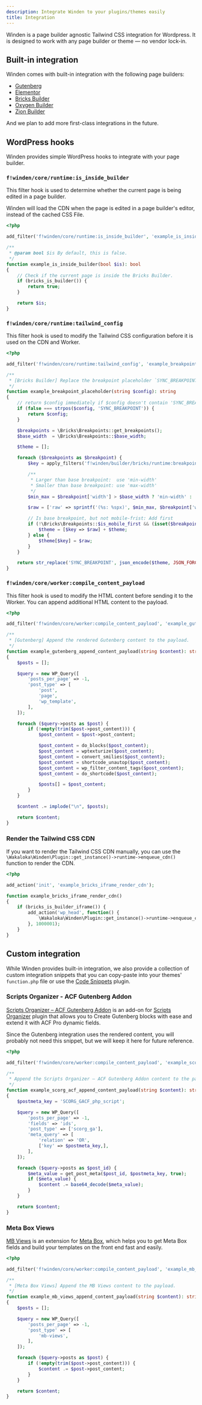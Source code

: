 ```yaml
---
description: Integrate Winden to your plugins/themes easily
title: Integration
---
```


Winden is a page builder agnostic Tailwind CSS integration for Wordpress. It is designed to work with any page builder or theme — no vendor lock-in.

## Built-in integration

Winden comes with built-in integration with the following page builders:

- [Gutenberg](https://wordpress.org/gutenberg)
- [Elementor](https://elementor.com)
- [Bricks Builder](https://bricksbuilder.io)
- [Oxygen Builder](https://oxygenbuilder.com)
- [Zion Builder](https://zionbuilder.io)

And we plan to add more first-class integrations in the future.

## WordPress hooks

Winden provides simple WordPress hooks to integrate with your page builder.

### `f!winden/core/runtime:is_inside_builder`

This filter hook is used to determine whether the current page is being edited in a page builder.

Winden will load the CDN when the page is edited in a page builder's editor, instead of the cached CSS File.

```php
<?php

add_filter('f!winden/core/runtime:is_inside_builder', 'example_is_inside_builder', 10);

/**
 * @param bool $is By default, this is false.
 */
function example_is_inside_builder(bool $is): bool
{
    // Check if the current page is inside the Bricks Builder.
    if (bricks_is_builder()) {
        return true;
    }

    return $is;
}
```

### `f!winden/core/runtime:tailwind_config`

This filter hook is used to modify the Tailwind CSS configuration before it is used on the CDN and Worker. 

```php
<?php

add_filter('f!winden/core/runtime:tailwind_config', 'example_breakpoint_placeholder', 10);

/**
 * [Bricks Builder] Replace the breakpoint placeholder `SYNC_BREAKPOINT` with the actual value.
 */
function example_breakpoint_placeholder(string $config): string
{
    // return $config immediately if $config doesn't contain 'SYNC_BREAKPOINT' placeholder
    if (false === strpos($config, 'SYNC_BREAKPOINT')) {
        return $config;
    }

    $breakpoints = \Bricks\Breakpoints::get_breakpoints();
    $base_width  = \Bricks\Breakpoints::$base_width;

    $theme = [];

    foreach ($breakpoints as $breakpoint) {
        $key = apply_filters('f!winden/builder/bricks/runtime:breakpoint_key', $breakpoint['key']);

        /**
         * Larger than base breakpoint:  use 'min-width'
         * Smaller than base breakpoint: use 'max-width'
         */
        $min_max = $breakpoint['width'] > $base_width ? 'min-width' : 'max-width';

        $raw = ['raw' => sprintf('(%s: %spx)', $min_max, $breakpoint['width'])];

        // Is base breakpoint, but not mobile-frist: Add first
        if (!\Bricks\Breakpoints::$is_mobile_first && (isset($breakpoint['base']) || $breakpoint['width'] > $base_width)) {
            $theme = [$key => $raw] + $theme;
        } else {
            $theme[$key] = $raw;
        }
    }

    return str_replace('SYNC_BREAKPOINT', json_encode($theme, JSON_FORCE_OBJECT), $config);
}
```

### `f!winden/core/worker:compile_content_payload`

This filter hook is used to modify the HTML content before sending it to the Worker. You can append additional HTML content to the payload.

```php
<?php

add_filter('f!winden/core/worker:compile_content_payload', 'example_gutenberg_append_content_payload', 10);

/**
 * [Gutenberg] Append the rendered Gutenberg content to the payload.
 */
function example_gutenberg_append_content_payload(string $content): string
{
    $posts = [];

    $query = new WP_Query([
        'posts_per_page' => -1,
        'post_type' => [
            'post',
            'page',
            'wp_template',
        ],
    ]);

    foreach ($query->posts as $post) {
        if (!empty(trim($post->post_content))) {
            $post_content = $post->post_content;

            $post_content = do_blocks($post_content);
            $post_content = wptexturize($post_content);
            $post_content = convert_smilies($post_content);
            $post_content = shortcode_unautop($post_content);
            $post_content = wp_filter_content_tags($post_content);
            $post_content = do_shortcode($post_content);

            $posts[] = $post_content;
        }
    }

    $content .= implode("\n", $posts);

    return $content;
}
```

### Render the Tailwind CSS CDN

If you want to render the Tailwind CSS CDN manually, you can use the `\Wakaloka\Winden\Plugin::get_instance()->runtime->enqueue_cdn()` function to render the CDN.

```php
<?php

add_action('init', 'example_bricks_iframe_render_cdn');

function example_bricks_iframe_render_cdn()
{
    if (bricks_is_builder_iframe()) {
        add_action('wp_head', function() {
            \Wakaloka\Winden\Plugin::get_instance()->runtime->enqueue_cdn();
        }, 1000001);
    }
}
```

## Custom integration

While Winden provides built-in integration, we also provide a collection of custom integration snippets that you can copy-paste into your themes' `function.php` file or use the [Code Snippets](https://wordpress.org/plugins/code-snippets/) plugin.

### Scripts Organizer - ACF Gutenberg Addon

[Scripts Organizer – ACF Gutenberg Addon](https://dplugins.com/products/scripts-organizer-acf-gutenberg-addon/) is an add-on for [Scripts Organizer](https://dplugins.com/products/scripts-organizer/) plugin that allows you to Create Gutenberg blocks with ease and extend it with ACF Pro dynamic fields.

Since the Gutenberg integration uses the rendered content, you will probably not need this snippet, but we will keep it here for future reference.

```php
<?php

add_filter('f!winden/core/worker:compile_content_payload', 'example_scorg_acf_append_content_payload', 10);

/**
 * Append the Scripts Organizer – ACF Gutenberg Addon content to the payload.
 */
function example_scorg_acf_append_content_payload(string $content): string
{
    $postmeta_key = 'SCORG_GACF_php_script';

    $query = new WP_Query([
        'posts_per_page' => -1,
        'fields' => 'ids',
        'post_type' => ['scorg_ga'],
        'meta_query' => [
            'relation' => 'OR',
            ['key' => $postmeta_key,],
        ],
    ]);

    foreach ($query->posts as $post_id) {
        $meta_value = get_post_meta($post_id, $postmeta_key, true);
        if ($meta_value) {
            $content .= base64_decode($meta_value);
        }
    }

    return $content;
}
```

### Meta Box Views

[MB Views](https://metabox.io/plugins/mb-views/) is an extension for [Meta Box](https://metabox.io/), which helps you to get Meta Box fields and build your templates on the front end fast and easily.

```php
<?php

add_filter('f!winden/core/worker:compile_content_payload', 'example_mb_views_append_content_payload', 10);

/**
 * [Meta Box Views] Append the MB Views content to the payload.
 */
function example_mb_views_append_content_payload(string $content): string
{
    $posts = [];

    $query = new WP_Query([
        'posts_per_page' => -1,
        'post_type' => [
            'mb-views',
        ],
    ]);

    foreach ($query->posts as $post) {
        if (!empty(trim($post->post_content))) {
            $content .= $post->post_content;
        }
    }

    return $content;
}
```